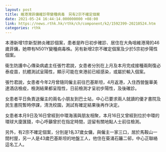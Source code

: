 ```yaml
---
layout: post
title: 維港灣菲傭確診帶變種病毒　另有2宗不確定個案
date: 2021-05-24 16:44:14.000000000 +08:00
link: https://news.rthk.hk/rthk/ch/component/k2/1592399-20210524.htm
categories: rthk
---
```


本港新增1宗新型肺炎確診個案，患者是昨日初步確診、居住在大角咀維港灣的46歲菲傭，她帶有N501Y變種病毒株。另有新增2宗不確定個案及少於5宗初步陽性個案。

衞生防護中心傳染病處主任張竹君說，女患者分別在上月及本月完成接種兩劑復必泰疫苗，抗體測試呈陽性，顯示可能在來港前已經感染，或屬於輸入個案。

張竹君說，女患者今年2月曾隨同僱主前往巴基斯坦，4月返港，入住西營盤華美達酒店檢疫，檢測結果都呈陰性，日前檢測才呈初步陽性，及後確診。

女患者平日負責送僱主的兩名小朋友到巴士站，中心已要求兩人就讀的優才書院及民生書院暫時停課，清洗校園，測試有確定結果後再作決定。

女患者本月9日及16日曾經到中環海濱與朋友相聚，本月16日又曾經到位於中環的環球大廈匯錢，中心呼籲曾於在指定時間，逗留有關地點人士前往檢測。

另外，有2宗不確定個案，分別是1名37歲女傭，與僱主一家三口，居於馬鞍山一間村屋，另一人是43歲巴基斯坦的地盤工人，他住在葵涌石籬二邨，中心正聯絡這名工人。
